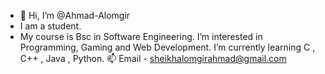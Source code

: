 - 👋 Hi, I’m @Ahmad-Alomgir
- I am a student.
- My course is Bsc in Software Engineering. 
I’m interested in Programming, Gaming and Web Development.
I’m currently learning C , C++ , Java , Python.
📫 Email - sheikhalomgirahmad@gmail.com

